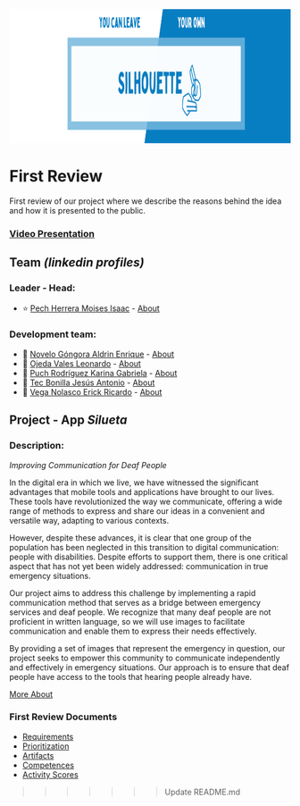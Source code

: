 <img src="/Assets/banner.png" width="1100" height="240"/>

# First Review
First review of our project where we describe the reasons behind the idea and how it is presented to the public.
### [Video Presentation]()

## Team *(linkedin profiles)*
### Leader - Head:
- :star: [Pech Herrera Moises Isaac](https://www.linkedin.com/in/moises-isaac-pech-herrera-994946206/) - [About]()

### Development team:
- :star2: [Novelo Góngora Aldrin Enrique](https://mx.linkedin.com/in/aldrin-novelo-gongora-1845b128a) - [About]()
- :star2: [Ojeda Vales Leonardo](https://www.linkedin.com/in/leonardo-ojeda-vales-a5803628a/) - [About]()
- :star2: [Puch Rodríguez Karina Gabriela](https://www.linkedin.com/in/karina-gabriela-puch-rodr%C3%ADguez-74922728a) - [About]()
- :star2: [Tec Bonilla Jesús Antonio](https://www.linkedin.com/in/jes%C3%BAs-tec-20b25428a/) - [About]()
- :star2: [Vega Nolasco Erick Ricardo](https://www.linkedin.com/in/erick-vega-6b622428a/) - [About]()

## Project - App *Silueta*
### Description:
*Improving Communication for Deaf People*

In the digital era in which we live, we have witnessed the significant advantages that mobile tools and applications have brought to our lives. These tools have revolutionized the way we communicate, offering a wide range of methods to express and share our ideas in a convenient and versatile way, adapting to various contexts.

However, despite these advances, it is clear that one group of the population has been neglected in this transition to digital communication: people with disabilities. Despite efforts to support them, there is one critical aspect that has not yet been widely addressed: communication in true emergency situations. 

Our project aims to address this challenge by implementing a rapid communication method that serves as a bridge between emergency services and deaf people. We recognize that many deaf people are not proficient in written language, so we will use images to facilitate communication and enable them to express their needs effectively.

By providing a set of images that represent the emergency in question, our project seeks to empower this community to communicate independently and effectively in emergency situations. Our approach is to ensure that deaf people have access to the tools that hearing people already have.

[More About]()

### First Review Documents
- [Requirements]()
- [Prioritization]()
- [Artifacts]()
- [Competences]()
- [Activity Scores]()
>>>>>>> Update README.md
